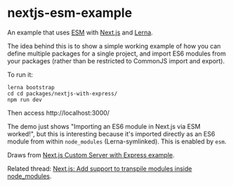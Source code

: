 # nextjs-esm-example
An example that uses [ESM](https://github.com/standard-things/esm#readme) with [Next.js](https://nextjs.org/) and [Lerna](https://lernajs.io/).

The idea behind this is to show a simple working example of how you can define multiple packages for a single project, and import ES6 modules from your packages (rather than be restricted to CommonJS import and export).

To run it:

```
lerna bootstrap
cd cd packages/nextjs-with-express/
npm run dev
```

Then access http://localhost:3000/

The demo just shows "Importing an ES6 module in Next.js via ESM worked!", but this is interesting because it's imported directly as an ES6 module from within `node_modules` (Lerna-symlinked). This is enabled by `esm`.

Draws from [Next.js Custom Server with Express example](https://github.com/zeit/next.js/blob/canary/examples/custom-server-express).

Related thread: [Next.js: Add support to transpile modules inside node_modules](https://github.com/zeit/next.js/issues/706#issuecomment-399356210).

